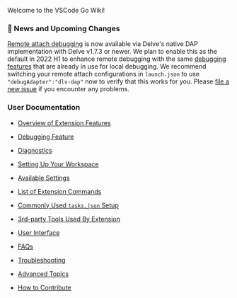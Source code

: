 Welcome to the VSCode Go Wiki!

### 📣 News and Upcoming Changes

[Remote attach debugging](./debugging#connecting-to-headless-delve-with-target-specified-at-server-start-up) is now available via Delve's native DAP implementation with Delve v1.7.3 or newer.
We plan to enable this as the default in 2022 H1 to enhance remote debugging with the same
[debugging features](./debugging.md) that are already in use for local debugging.
We recommend switching your remote attach configurations in `launch.json` to use
`"debugAdapter":"dlv-dap"` now to verify that this works for you.
Please [file a new issue](https://github.com/golang/vscode-go/issues/new/choose) if you encounter any problems.

### User Documentation

* [Overview of Extension Features](features.md)

* [Debugging Feature](debugging)
* [Diagnostics](https://github.com/golang/tools/blob/master/gopls/doc/analyzers.md)
* [Setting Up Your Workspace](https://github.com/golang/tools/blob/master/gopls/doc/workspace.md)

* [Available Settings](settings.md)
* [List of Extension Commands](commands.md)
* [Commonly Used `tasks.json` Setup](tasks.md)
* [3rd-party Tools Used By Extension](tools.md)
* [User Interface](ui.md)
* [FAQs](faq.md)
* [Troubleshooting](troubleshooting.md)
* [Advanced Topics](advanced.md)
* [How to Contribute](contributing.md)
